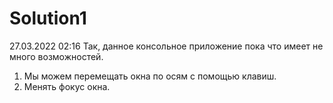 # Solution1
27.03.2022 02:16
Так, данное консольное приложение пока что имеет не много возможностей.
1) Мы можем перемещать окна по осям с помощью клавиш.
2) Менять фокус окна.
